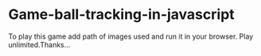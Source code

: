 # Game-ball-tracking-in-javascript
To play this game add path of images used and run it in your browser.
Play unlimited.Thanks...
